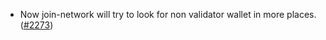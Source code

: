 - Now join-network will try to look for non validator wallet in more places.
  ([\#2273](https://github.com/anoma/namada/pull/2273))
